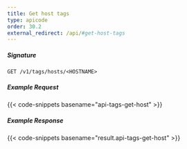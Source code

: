 ```yaml
---
title: Get host tags
type: apicode
order: 30.2
external_redirect: /api/#get-host-tags
---
```


##### Signature
`GET /v1/tags/hosts/<HOSTNAME>`
##### Example Request
{{< code-snippets basename="api-tags-get-host" >}}
##### Example Response
{{< code-snippets basename="result.api-tags-get-host" >}}
